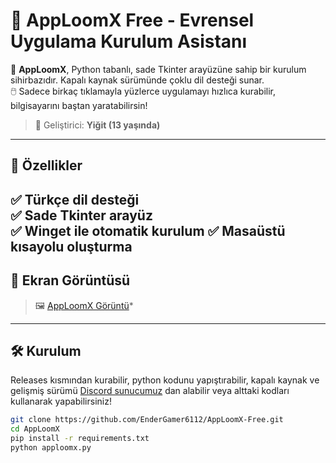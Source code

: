 # 🚀 AppLoomX Free - Evrensel Uygulama Kurulum Asistanı

🧠 **AppLoomX**, Python tabanlı, sade Tkinter arayüzüne sahip bir kurulum sihirbazıdır. Kapalı kaynak sürümünde çoklu dil desteği sunar.  
🖱️ Sadece birkaç tıklamayla yüzlerce uygulamayı hızlıca kurabilir, bilgisayarını baştan yaratabilirsin!
 

> 🧒 Geliştirici: **Yiğit (13 yaşında)**

---

## 🌟 Özellikler

✅ Türkçe dil desteği  
✅ Sade Tkinter arayüz  
✅ Winget ile otomatik kurulum
✅ Masaüstü kısayolu oluşturma  
---

## 📸 Ekran Görüntüsü

> 🖼️ [AppLoomX Görüntü](https://raw.githubusercontent.com/EnderGamer6112/AppLoomX-Free/refs/heads/main/AppLoomX.png)*

---

## 🛠️ Kurulum
Releases kısmından kurabilir, python kodunu yapıştırabilir, kapalı kaynak ve gelişmiş sürümü [Discord sunucumuz](https://discord.gg/qA7trgxdVD) dan alabilir veya alttaki kodları kullanarak yapabilirsiniz!

```bash
git clone https://github.com/EnderGamer6112/AppLoomX-Free.git
cd AppLoomX
pip install -r requirements.txt
python apploomx.py
